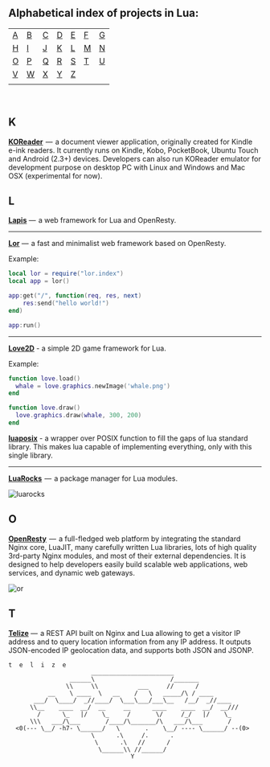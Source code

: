 ## Alphabetical index of projects in Lua:

|       |       |       |       |       |       |       |
|---    |---    |---    |---    |---    |---    |    ---|
|[A](#a)|[B](#b)|[C](#c)|[D](#d)|[E](#e)|[F](#f)|[G](#g)|
|[H](#h)|[I](#i)|[J](#j)|[K](#k)|[L](#l)|[M](#m)|[N](#n)|
|[O](#o)|[P](#p)|[Q](#q)|[R](#r)|[S](#s)|[T](#t)|[U](#u)|
|[V](#v)|[W](#w)|[X](#x)|[Y](#y)|[Z](#z)|       |       |
|       |       |       |       |       |       |       |

<br>

## K

[**KOReader**](https://github.com/koreader/koreader)  —  a document viewer application, originally created for Kindle e-ink readers. It currently runs on Kindle, Kobo, PocketBook, Ubuntu Touch and Android (2.3+) devices. Developers can also run KOReader emulator for development purpose on desktop PC with Linux and Windows and Mac OSX (experimental for now).

## L

[**Lapis**](https://github.com/leafo/lapis) —  a web framework for Lua and OpenResty.

---

[**Lor**](https://github.com/sumory/lor) —  a fast and minimalist web framework based on OpenResty.

Example:

```lua
local lor = require("lor.index")
local app = lor()

app:get("/", function(req, res, next)
    res:send("hello world!")
end)

app:run()
```

---

[**Love2D**](https://github.com/love2d/love) - a simple 2D game framework for Lua.

Example:

```lua
function love.load()
  whale = love.graphics.newImage('whale.png')
end

function love.draw()
  love.graphics.draw(whale, 300, 200)
end
```

[**luaposix**](https://github.com/luaposix/luaposix) - a wrapper over POSIX function to fill the gaps of lua standard library.  This makes lua capable of implementing everything, only with this single library.

---

[**LuaRocks**](https://github.com/luarocks/luarocks)  —  a package manager for Lua modules.

![luarocks](https://cdn-images-1.medium.com/max/720/0*sawSUbg8SqRSpEha.)

## O

[**OpenResty**](https://github.com/openresty/openresty)  —  a full-fledged web platform by integrating the standard Nginx core, LuaJIT, many carefully written Lua libraries, lots of high quality 3rd-party Nginx modules, and most of their external dependencies. It is designed to help developers easily build scalable web applications, web services, and dynamic web gateways.

![or](https://cdn-images-1.medium.com/max/720/0*Cfdc37-ND1PhOI70.jpg)

## T

[**Telize**](https://github.com/fcambus/telize) —  a REST API built on Nginx and Lua allowing to get a visitor IP address and to query location information from any IP address. It outputs JSON-encoded IP geolocation data, and supports both JSON and JSONP.

```
t  e  l  i  z  e
                       _______________________
                 ______\                     /_______
                \\     \\           ___     //      /
           __    \ ____  \   __    /   \   _____/\ / ____
       ___/  \____/  _//____/  \___\___/___\__   /__/  _//____
      \\__    ____  __/  __     __      ____    ____  __/  __///
        /      \_   |/    \_     /       \/     /_/   |/    \_
      \\\   ___/\___       /____/\_______/\   ___/\___       /
  <0(--- \__/ -h7- \______/   \       .    \__/ ---- \______/ --(0>
                       \      .\     /.      .
                        \      .\   //      /
                         \______\\ //______/
                                  Y
```

